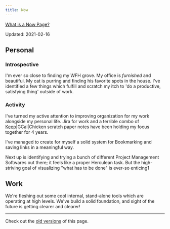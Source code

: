 ```yaml
---
title: Now
---
```


[What is a Now Page?][nownownow]

Updated: 2021-02-16

## Personal

### Introspective
I'm ever so close to finding my WFH grove. My office is *furnished* and beautiful. My cat is purring and finding his favorite spots in the house. I've identified a few things which fulfill and scratch my itch to 'do a productive, satisfying thing' outside of work.

### Activity
I've turned my active attention to improving organization for my work alongside my personal life. Jira for work and a terrible combo of [Keep](http://keep.google.com/)|GCal|Chicken scratch paper notes have been holding my focus together for 4 years. 

I've managed to create for myself a solid system for Bookmarking and saving links in a meaningful way.

Next up is identifying and trying a bunch of different Project Management Softwares out there; it feels like a proper Herculean task. But the high-striving goal of visualizing "what has to be done" is ever-so enticing1

## Work
We're fleshing out some cool internal, stand-alone tools which are operating at high levels. We've build a solid foundation, and sight of the future is getting clearer and clearer!

___

Check out the [old versions][wjzivnow] of this page.

[nownownow]: https://nownownow.com/about
[wjzivnow]: https://github.com/wjziv/wjziv.github.io/commits/master/content/now.md